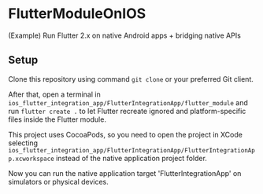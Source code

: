 # FlutterModuleOnIOS
(Example) Run Flutter 2.x on native Android apps + bridging native APIs

## Setup
Clone this repository using command ```git clone``` or your preferred Git client.

After that, open a terminal in 
```ios_flutter_integration_app/FlutterIntegrationApp/flutter_module``` and run ```flutter create .``` to let Flutter recreate ignored and platform-specific files inside the Flutter module.

This project uses CocoaPods, so you need to open the project in XCode selecting ```ios_flutter_integration_app/FlutterIntegrationApp/FlutterIntegrationApp.xcworkspace``` instead of the native application project folder.

Now you can run the native application target 'FlutterIntegrationApp' on simulators or physical devices.
